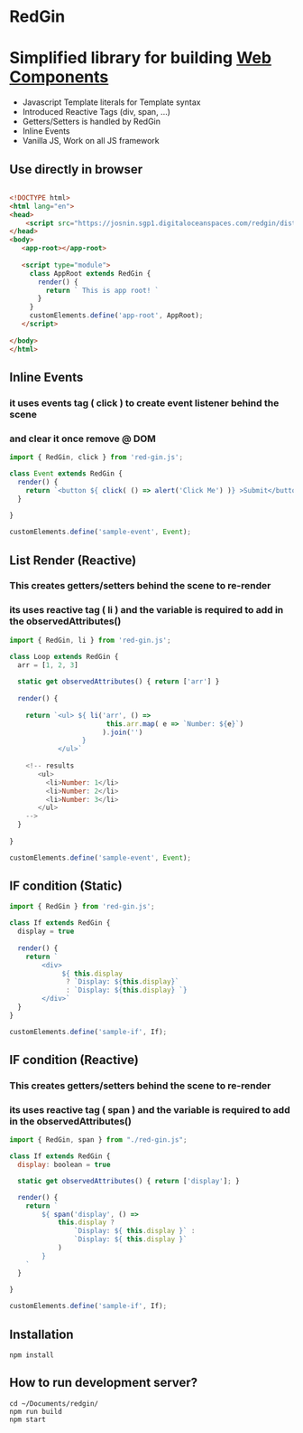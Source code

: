 # RedGin
# Simplified library for building [Web Components](https://developer.mozilla.org/en-US/docs/Web/Web_Components)

* Javascript Template literals for Template syntax
* Introduced Reactive Tags (div, span, ...)
* Getters/Setters is handled by RedGin
* Inline Events 
* Vanilla JS, Work on all JS framework


## Use directly in browser

```html 

<!DOCTYPE html>
<html lang="en">
<head>       
    <script src="https://josnin.sgp1.digitaloceanspaces.com/redgin/dist/redgin.js"></script>
</head>
<body>
   <app-root></app-root>
    
   <script type="module">     
     class AppRoot extends RedGin {  
       render() { 
         return ` This is app root! `
       }
     }
     customElements.define('app-root', AppRoot);
   </script> 
    
</body>
</html>

```



## Inline Events
### it uses events tag ( click ) to create event listener behind the scene
### and clear it once remove @ DOM
```js
import { RedGin, click } from 'red-gin.js';

class Event extends RedGin { 
  render() {
    return `<button ${ click( () => alert('Click Me') )} >Submit</button>`
  }
 
}

customElements.define('sample-event', Event);

```

## List Render (Reactive)
### This creates getters/setters behind the scene to re-render 
### its uses reactive tag ( li ) and the variable is required to add in the observedAttributes()
```js
import { RedGin, li } from 'red-gin.js';

class Loop extends RedGin {
  arr = [1, 2, 3]
  
  static get observedAttributes() { return ['arr'] }
  
  render() {
    
    return `<ul> ${ li('arr', () => 
                        this.arr.map( e => `Number: ${e}`) 
                       ).join('') 
                  } 
            </ul>`
    
    <!-- results
       <ul>
         <li>Number: 1</li>
         <li>Number: 2</li>
         <li>Number: 3</li>
       </ul>
    -->
  }
 
}

customElements.define('sample-event', Event);

```



## IF condition (Static)
```js
import { RedGin } from 'red-gin.js';

class If extends RedGin {
  display = true
  
  render() {
    return `
        <div>
             ${ this.display 
              ? `Display: ${this.display}` 
              : `Display: ${this.display} `}   
        </div>`      
  } 
}

customElements.define('sample-if', If);

```

## IF condition (Reactive)
### This creates getters/setters behind the scene to re-render 
### its uses reactive tag ( span ) and the variable is required to add in the observedAttributes()
```js
import { RedGin, span } from "./red-gin.js";

class If extends RedGin {
  display: boolean = true

  static get observedAttributes() { return ['display']; }

  render() {
    return `
        ${ span('display', () => 
            this.display ? 
                `Display: ${ this.display }` : 
                `Display: ${ this.display }`
            ) 
        }
    `
  }
 
}

customElements.define('sample-if', If);
```

## Installation 
```
npm install
```

## How to run development server? 
```
cd ~/Documents/redgin/
npm run build
npm start
```
